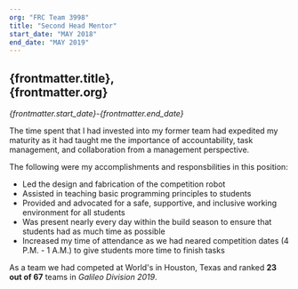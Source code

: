 ```yaml
---
org: "FRC Team 3998"
title: "Second Head Mentor"
start_date: "MAY 2018"
end_date: "MAY 2019"
---
```

## {frontmatter.title},<br/>{frontmatter.org}

_{frontmatter.start_date}_-_{frontmatter.end_date}_

The time spent that I had invested into my former team had expedited my maturity as it had taught me the importance of accountability, task management, and collaboration from a management perspective. 

The following were my accomplishments and responsbilities in this position:
- Led the design and fabrication of the competition robot
- Assisted in teaching basic programming principles to students
- Provided and advocated for a safe, supportive, and inclusive working environment for all students
- Was present nearly every day within the build season to ensure that students had as much time as possible
- Increased my time of attendance as we had neared competition dates (4 P.M. - 1 A.M.) to give students more time to finish tasks

As a team we had competed at World's in Houston, Texas and ranked __23 out of 67__ teams in _Galileo Division 2019_.